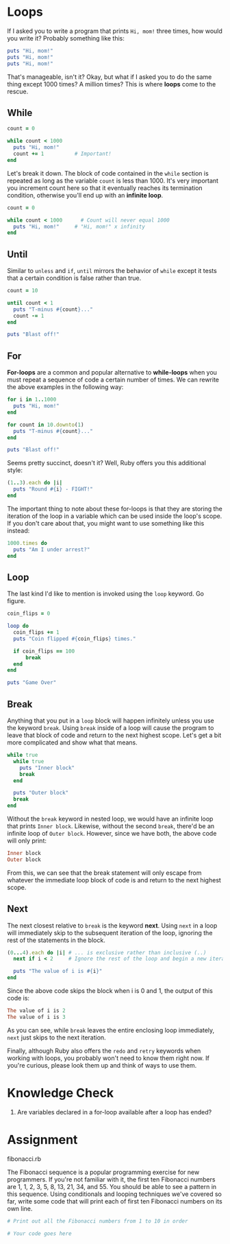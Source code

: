 # Loops

If I asked you to write a program that prints ```Hi, mom!``` three times, how would you write it?  Probably something like this:

```ruby
puts "Hi, mom!"
puts "Hi, mom!"
puts "Hi, mom!"
```

That's manageable, isn't it? Okay, but what if I asked you to do the same thing except 1000 times? A million times? This is where **loops** come to the rescue.

## While

```ruby
count = 0

while count < 1000
  puts "Hi, mom!"
  count += 1          # Important!
end
```

Let's break it down. The block of code contained in the ```while``` section is repeated as long as the variable ```count``` is less than 1000. It's very important you increment count here so that it eventually reaches its termination condition, otherwise you'll end up with an **infinite loop**.

```ruby
count = 0

while count < 1000      # Count will never equal 1000
  puts "Hi, mom!"     # "Hi, mom!" x infinity
end
```

## Until

Similar to ```unless``` and ```if```, ```until``` mirrors the behavior of ```while``` except it tests that a certain condition is false rather than true.

```ruby
count = 10

until count < 1
  puts "T-minus #{count}..."
  count -= 1
end

puts "Blast off!"
```

## For

**For-loops** are a common and popular alternative to **while-loops** when you must repeat a sequence of code a certain number of times. We can rewrite the above examples in the following way:

```ruby
for i in 1..1000
  puts "Hi, mom!"
end
```

```ruby
for count in 10.downto(1)
  puts "T-minus #{count}..."
end

puts "Blast off!" 
```

Seems pretty succinct, doesn't it? Well, Ruby offers you this additional style:

```ruby
(1..3).each do |i|
  puts "Round #{i} - FIGHT!" 
end
```

The important thing to note about these for-loops is that they are storing the iteration of the loop in a variable which can be used inside the loop's scope. If you don't care about that, you might want to use something like this instead:

```ruby
1000.times do
  puts "Am I under arrest?"
end
```

## Loop

The last kind I'd like to mention is invoked using the ```loop``` keyword. Go figure.

```ruby
coin_flips = 0

loop do
  coin_flips += 1
  puts "Coin flipped #{coin_flips} times."

  if coin_flips == 100
      break
  end
end

puts "Game Over"
```

## Break

Anything that you put in a ```loop``` block will happen infinitely unless you use the keyword ```break```. Using ```break``` inside of a loop will cause the program to leave that block of code and return to the next highest scope. Let's get a bit more complicated and show what that means.

```ruby
while true
  while true
    puts "Inner block"
    break
  end

  puts "Outer block"
  break
end
```

Without the ```break``` keyword in nested loop, we would have an infinite loop that prints ```Inner block```. Likewise, without the second ```break```, there'd be an infinite loop of ```Outer block```. However, since we have both, the above code will only print:

```ruby
Inner block
Outer block
```

From this, we can see that the break statement will only escape from whatever the immediate loop block of code is and return to the next highest scope.

## Next

The next closest relative to ```break``` is the keyword **next**. Using ```next``` in a loop will immediately skip to the subsequent iteration of the loop, ignoring the rest of the statements in the block.

```ruby
(0...4).each do |i| # ... is exclusive rather than inclusive (..)
  next if i < 2     # Ignore the rest of the loop and begin a new iteration

  puts "The value of i is #{i}"
end
```

Since the above code skips the block when i is 0 and 1, the output of this code is:

```ruby
The value of i is 2
The value of i is 3
```

As you can see, while ```break``` leaves the entire enclosing loop immediately, ```next``` just skips to the next iteration.

Finally, although Ruby also offers the ```redo``` and ```retry``` keywords when working with loops, you probably won't need to know them right now. If you're curious, please look them up and think of ways to use them.

# Knowledge Check

1. Are variables declared in a for-loop available after a loop has ended?

# Assignment
fibonacci.rb

The Fibonacci sequence is a popular programming exercise for new programmers. If you're not familiar with it, the first ten Fibonacci numbers are 1, 1, 2, 3, 5, 8, 13, 21, 34, and 55. You should be able to see a pattern in this sequence. Using conditionals and looping techniques we've covered so far, write some code that will print each of first ten Fibonacci numbers on its own line.

```ruby
# Print out all the Fibonacci numbers from 1 to 10 in order

# Your code goes here

```
